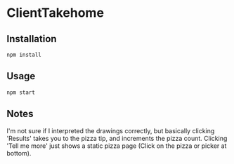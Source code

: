 # ClientTakehome

## Installation

```
npm install
```

## Usage

```
npm start
```

## Notes

I'm not sure if I interpreted the drawings correctly, but basically clicking 'Results' takes you to the pizza tip, and increments the pizza count.  Clicking 'Tell me more' just shows a static pizza page (Click on the pizza or picker at bottom).
